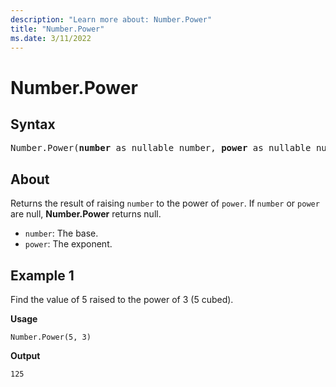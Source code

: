 ```yaml
---
description: "Learn more about: Number.Power"
title: "Number.Power"
ms.date: 3/11/2022
---
```

# Number.Power
  
## Syntax

<pre>
Number.Power(<b>number</b> as nullable number, <b>power</b> as nullable number) as nullable number
</pre>
  
## About

Returns the result of raising `number` to the power of `power`. If `number` or `power` are null, **Number.Power** returns null.

* `number`: The base.
* `power`: The exponent.

## Example 1

Find the value of 5 raised to the power of 3 (5 cubed).

**Usage**

```powerquery-m
Number.Power(5, 3)
```

**Output**

`125`
